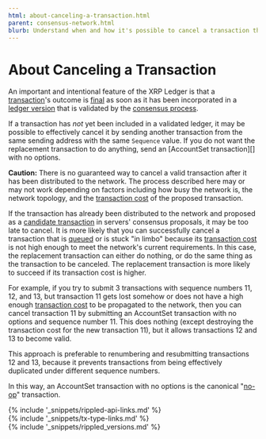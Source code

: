 ```yaml
---
html: about-canceling-a-transaction.html
parent: consensus-network.html
blurb: Understand when and how it's possible to cancel a transaction that has already been sent.
---
```

# About Canceling a Transaction

An important and intentional feature of the XRP Ledger is that a [transaction](transaction-basics.html)'s outcome is [final](finality-of-results.html) as soon as it has been incorporated in a [ledger version](ledgers.html) that is validated by the [consensus process](consensus.html).

If a transaction has _not_ yet been included in a validated ledger, it may be possible to effectively cancel it by sending another transaction from the same sending address with the same `Sequence` value. If you do not want the replacement transaction to do anything, send an [AccountSet transaction][] with no options.

**Caution:** There is no guaranteed way to cancel a valid transaction after it has been distributed to the network. The process described here may or may not work depending on factors including how busy the network is, the network topology, and the [transaction cost](transaction-cost.html) of the proposed transaction.

If the transaction has already been distributed to the network and proposed as a [candidate transaction](consensus.html#consensus-1) in servers' consensus proposals, it may be too late to cancel. It is more likely that you can successfully cancel a transaction that is [queued](transaction-queue.html) or is stuck "in limbo" because its [transaction cost](transaction-cost.html) is not high enough to meet the network's current requirements. In this case, the replacement transaction can either do nothing, or do the same thing as the transaction to be canceled. The replacement transaction is more likely to succeed if its transaction cost is higher.

For example, if you try to submit 3 transactions with sequence numbers 11, 12, and 13, but transaction 11 gets lost somehow or does not have a high enough [transaction cost](transaction-cost.html) to be propagated to the network, then you can cancel transaction 11 by submitting an AccountSet transaction with no options and sequence number 11. This does nothing (except destroying the transaction cost for the new transaction 11), but it allows transactions 12 and 13 to become valid.

This approach is preferable to renumbering and resubmitting transactions 12 and 13, because it prevents transactions from being effectively duplicated under different sequence numbers.

In this way, an AccountSet transaction with no options is the canonical "[no-op](http://en.wikipedia.org/wiki/NOP)" transaction.

<!--{# common link defs #}-->
{% include '_snippets/rippled-api-links.md' %}			
{% include '_snippets/tx-type-links.md' %}			
{% include '_snippets/rippled_versions.md' %}
